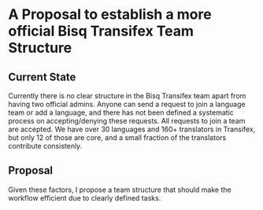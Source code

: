# A Proposal to establish a more official Bisq Transifex Team Structure

## Current State
Currently there is no clear structure in the Bisq Transifex team apart from having two official admins.
Anyone can send a request to join a language team or add a language, and there has not been defined a systematic process on
accepting/denying these requests. All requests to join a team are accepted. We have over 30 languages and 160+ translators 
in Transifex, but only 12 of those are core, and a small fraction of the translators contribute consistenly. 

## Proposal
Given these factors, I propose a team structure that should make the workflow efficient due to clearly defined tasks.

